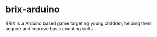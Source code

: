 # brix-arduino
BRIX is a Arduino based game targeting young children, helping them acquire and improve basic counting skills
